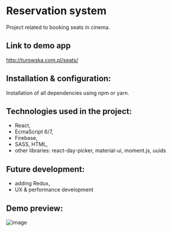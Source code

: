 Reservation system
===========================

Project related to booking seats in cinema.

Link to demo app
-------------------------

http://turowska.com.pl/seats/

Installation & configuration:
-------------------------

Installation of all dependencies using npm or yarn.

Technologies used in the project:
-------------------------

* React,
* EcmaScript 6/7,
* Firebase,
* SASS, HTML,
* other libraries: react-day-picker, material-ui, moment.js, uuids

Future development:
-------------------------
* adding Redux,
* UX & performance development

Demo preview:
-------------------------

![image](https://user-images.githubusercontent.com/39536739/50185703-de964800-0318-11e9-9ec4-b5247dc01d03.png)

